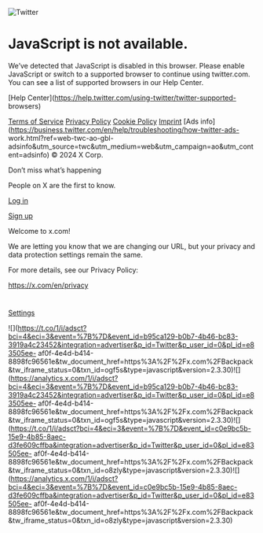 ![Twitter](https://abs.twimg.com/errors/logo46x38.png)

# JavaScript is not available.

We’ve detected that JavaScript is disabled in this browser. Please enable
JavaScript or switch to a supported browser to continue using twitter.com. You
can see a list of supported browsers in our Help Center.

[Help Center](https://help.twitter.com/using-twitter/twitter-supported-
browsers)

[Terms of Service](https://twitter.com/tos) [Privacy
Policy](https://twitter.com/privacy) [Cookie
Policy](https://support.twitter.com/articles/20170514)
[Imprint](https://legal.twitter.com/imprint.html) [Ads
info](https://business.twitter.com/en/help/troubleshooting/how-twitter-ads-
work.html?ref=web-twc-ao-gbl-
adsinfo&utm_source=twc&utm_medium=web&utm_campaign=ao&utm_content=adsinfo) ©
2024 X Corp.

Don’t miss what’s happening

People on X are the first to know.

[Log in](/login)

[Sign up](/i/flow/signup)

Welcome to x.com!

We are letting you know that we are changing our URL, but your privacy and
data protection settings remain the same.

For more details, see our Privacy Policy:

<https://x.com/en/privacy>

# [](/)

[Settings](/settings)

![](https://t.co/1/i/adsct?bci=4&eci=3&event=%7B%7D&event_id=b95ca129-b0b7-4b46-bc83-3919a4c23452&integration=advertiser&p_id=Twitter&p_user_id=0&pl_id=e83505ee-
af0f-4e4d-b414-8898fc96561e&tw_document_href=https%3A%2F%2Fx.com%2FBackpack&tw_iframe_status=0&txn_id=ogf5s&type=javascript&version=2.3.30)![](https://analytics.x.com/1/i/adsct?bci=4&eci=3&event=%7B%7D&event_id=b95ca129-b0b7-4b46-bc83-3919a4c23452&integration=advertiser&p_id=Twitter&p_user_id=0&pl_id=e83505ee-
af0f-4e4d-b414-8898fc96561e&tw_document_href=https%3A%2F%2Fx.com%2FBackpack&tw_iframe_status=0&txn_id=ogf5s&type=javascript&version=2.3.30)![](https://t.co/1/i/adsct?bci=4&eci=3&event=%7B%7D&event_id=c0e9bc5b-15e9-4b85-8aec-d3fe609cffba&integration=advertiser&p_id=Twitter&p_user_id=0&pl_id=e83505ee-
af0f-4e4d-b414-8898fc96561e&tw_document_href=https%3A%2F%2Fx.com%2FBackpack&tw_iframe_status=0&txn_id=o8zly&type=javascript&version=2.3.30)![](https://analytics.x.com/1/i/adsct?bci=4&eci=3&event=%7B%7D&event_id=c0e9bc5b-15e9-4b85-8aec-d3fe609cffba&integration=advertiser&p_id=Twitter&p_user_id=0&pl_id=e83505ee-
af0f-4e4d-b414-8898fc96561e&tw_document_href=https%3A%2F%2Fx.com%2FBackpack&tw_iframe_status=0&txn_id=o8zly&type=javascript&version=2.3.30)

